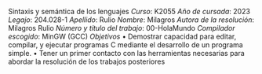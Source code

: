 Sintaxis y semántica de los lenguajes
*Curso*: K2055
*Año  de cursada*: 2023
*Legajo*: 204.028-1
*Apellido*: Rulio
*Nombre*: Milagros
*Autora de la resolución*: Milagros Rulio
*Número y título del trabajo*: 00-HolaMundo
*Compilador escogido*: MinGW (GCC)
*Objetivos*
• Demostrar capacidad para editar, compilar, y ejecutar programas C mediante el
desarrollo de un programa simple.
• Tener un primer contacto con las herramientas necesarias para abordar la resolución
de los trabajos posteriores
